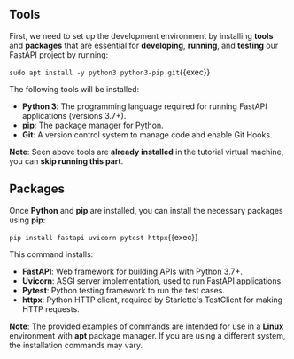 ## Tools
First, we need to set up the development environment by installing **tools** and **packages** that are essential for **developing**, **running**, and **testing** our FastAPI project by running:


`sudo apt install -y python3 python3-pip git`{{exec}}

The following tools will be installed:

- **Python 3**: The programming language required for running FastAPI applications (versions 3.7+).
- **pip**: The package manager for Python.
- **Git**: A version control system to manage code and enable Git Hooks.

**Note**: Seen above tools are **already installed** in the tutorial virtual machine, you can **skip running this part**.

## Packages

Once **Python** and **pip** are installed, you can install the necessary packages using **pip**:


`pip install fastapi uvicorn pytest httpx`{{exec}}

This command installs:

- **FastAPI**: Web framework for building APIs with Python 3.7+.
- **Uvicorn**: ASGI server implementation, used to run FastAPI applications.
- **Pytest**: Python testing framework to run the test cases.
- **httpx**: Python HTTP client, required by Starlette's TestClient for making HTTP requests.


**Note**: The provided examples of commands are intended for use in a **Linux** environment with **apt** package manager. If you are using a different system, the installation commands may vary.